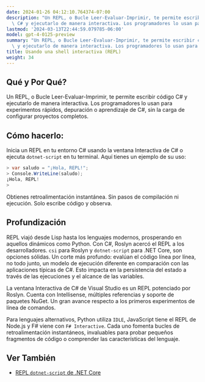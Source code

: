 ```yaml
---
date: 2024-01-26 04:12:10.764374-07:00
description: "Un REPL, o Bucle Leer-Evaluar-Imprimir, te permite escribir c\xF3digo\
  \ C# y ejecutarlo de manera interactiva. Los programadores lo usan para experimentos\u2026"
lastmod: '2024-03-13T22:44:59.079785-06:00'
model: gpt-4-0125-preview
summary: "Un REPL, o Bucle Leer-Evaluar-Imprimir, te permite escribir c\xF3digo C#\
  \ y ejecutarlo de manera interactiva. Los programadores lo usan para experimentos\u2026"
title: Usando una shell interactiva (REPL)
weight: 34
---
```


## Qué y Por Qué?
Un REPL, o Bucle Leer-Evaluar-Imprimir, te permite escribir código C# y ejecutarlo de manera interactiva. Los programadores lo usan para experimentos rápidos, depuración o aprendizaje de C#, sin la carga de configurar proyectos completos.

## Cómo hacerlo:
Inicia un REPL en tu entorno C# usando la ventana Interactiva de C# o ejecuta `dotnet-script` en tu terminal. Aquí tienes un ejemplo de su uso:

```csharp
> var saludo = "¡Hola, REPL!";
> Console.WriteLine(saludo);
¡Hola, REPL!
>
```

Obtienes retroalimentación instantánea. Sin pasos de compilación ni ejecución. Solo escribe código y observa.

## Profundización
REPL viajó desde Lisp hasta los lenguajes modernos, prosperando en aquellos dinámicos como Python. Con C#, Roslyn acercó el REPL a los desarrolladores. `csi` para Roslyn y `dotnet-script` para .NET Core, son opciones sólidas. Un corte más profundo: evalúan el código línea por línea, no todo junto, un modelo de ejecución diferente en comparación con las aplicaciones típicas de C#. Esto impacta en la persistencia del estado a través de las ejecuciones y el alcance de las variables.

La ventana Interactiva de C# de Visual Studio es un REPL potenciado por Roslyn. Cuenta con Intellisense, múltiples referencias y soporte de paquetes NuGet. Un gran avance respecto a los primeros experimentos de línea de comandos.

Para lenguajes alternativos, Python utiliza `IDLE`, JavaScript tiene el REPL de Node.js y F# viene con `F# Interactive`. Cada uno fomenta bucles de retroalimentación instantáneos, invaluables para probar pequeños fragmentos de código o comprender las características del lenguaje.

## Ver También
- [REPL `dotnet-script` de .NET Core](https://github.com/filipw/dotnet-script)
